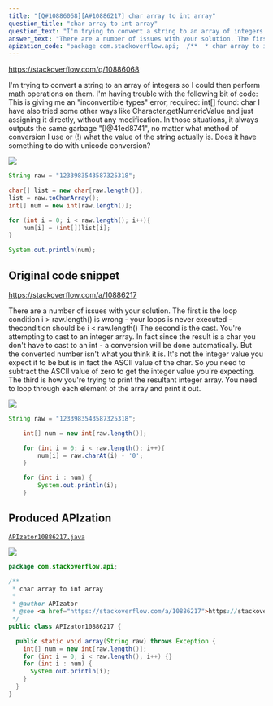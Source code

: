 ```yaml
---
title: "[Q#10886068][A#10886217] char array to int array"
question_title: "char array to int array"
question_text: "I'm trying to convert a string to an array of integers so I could then perform math operations on them. I'm having trouble with the following bit of code: This is giving me an \"inconvertible types\" error, required: int[] found: char I have also tried some other ways like Character.getNumericValue and just assigning it directly, without any modification. In those situations, it always outputs the same garbage \"[I@41ed8741\", no matter what method of conversion I use or (!) what the value of the string actually is. Does it have something to do with unicode conversion?"
answer_text: "There are a number of issues with your solution. The first is the loop condition i > raw.length() is wrong - your loops is never executed - thecondition should be i < raw.length() The second is the cast. You're attempting to cast to an integer array. In fact since the result is a char you don't have to cast to an int - a conversion will be done automatically. But the converted number isn't what you think it is. It's not the integer value you expect it to be but is in fact the ASCII value of the char. So you need to subtract the ASCII value of zero to get the integer value you're expecting. The third is how you're trying to print the resultant integer array. You need to loop through each element of the array and print it out."
apization_code: "package com.stackoverflow.api;  /**  * char array to int array  *  * @author APIzator  * @see <a href=\"https://stackoverflow.com/a/10886217\">https://stackoverflow.com/a/10886217</a>  */ public class APIzator10886217 {    public static void array(String raw) throws Exception {     int[] num = new int[raw.length()];     for (int i = 0; i < raw.length(); i++) {}     for (int i : num) {       System.out.println(i);     }   } }"
---
```


https://stackoverflow.com/q/10886068

I&#x27;m trying to convert a string to an array of integers so I could then perform math operations on them. I&#x27;m having trouble with the following bit of code:
This is giving me an &quot;inconvertible types&quot; error, required: int[] found: char
I have also tried some other ways like Character.getNumericValue and just assigning it directly, without any modification. In those situations, it always outputs the same garbage &quot;[I@41ed8741&quot;, no matter what method of conversion I use or (!) what the value of the string actually is. Does it have something to do with unicode conversion?


<div class="code-logo"><img src="/stackoverflow.png" /></div>

```java
String raw = "1233983543587325318";

char[] list = new char[raw.length()];
list = raw.toCharArray();
int[] num = new int[raw.length()];

for (int i = 0; i < raw.length(); i++){
    num[i] = (int[])list[i];
}

System.out.println(num);
```


## Original code snippet

https://stackoverflow.com/a/10886217

There are a number of issues with your solution. The first is the loop condition i &gt; raw.length() is wrong - your loops is never executed - thecondition should be i &lt; raw.length()
The second is the cast. You&#x27;re attempting to cast to an integer array. In fact since the result is a char you don&#x27;t have to cast to an int - a conversion will be done automatically. But the converted number isn&#x27;t what you think it is. It&#x27;s not the integer value you expect it to be but is in fact the ASCII value of the char. So you need to subtract the ASCII value of zero to get the integer value you&#x27;re expecting.
The third is how you&#x27;re trying to print the resultant integer array. You need to loop through each element of the array and print it out.

<div class="code-logo"><img src="/stackoverflow.png" /></div>

```java
String raw = "1233983543587325318";

    int[] num = new int[raw.length()];

    for (int i = 0; i < raw.length(); i++){
        num[i] = raw.charAt(i) - '0';
    }

    for (int i : num) {
        System.out.println(i);
    }
```

## Produced APIzation

[`APIzator10886217.java`](https://github.com/blind-papers/apization-temp-data/raw/main/search/APIzator10886217.java)

<div class="code-logo"><img src="/apizator.png" /></div>

```java
package com.stackoverflow.api;

/**
 * char array to int array
 *
 * @author APIzator
 * @see <a href="https://stackoverflow.com/a/10886217">https://stackoverflow.com/a/10886217</a>
 */
public class APIzator10886217 {

  public static void array(String raw) throws Exception {
    int[] num = new int[raw.length()];
    for (int i = 0; i < raw.length(); i++) {}
    for (int i : num) {
      System.out.println(i);
    }
  }
}

```